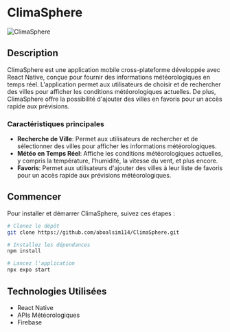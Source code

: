 # ClimaSphere

![ClimaSphere](https://image.noelshack.com/fichiers/2023/47/6/1700869054-dall-e-2023-11-25-00-25-07-create-a-visually-captivating-and-highly-realistic-3d-illustration-specifically-for-a-project-called-climasphere-the-design-should-prominently-disp.jpg)

## Description
ClimaSphere est une application mobile cross-plateforme développée avec React Native, conçue pour fournir des informations météorologiques en temps réel. L'application permet aux utilisateurs de choisir et de rechercher des villes pour afficher les conditions météorologiques actuelles. De plus, ClimaSphere offre la possibilité d'ajouter des villes en favoris pour un accès rapide aux prévisions.

### Caractéristiques principales
- **Recherche de Ville**: Permet aux utilisateurs de rechercher et de sélectionner des villes pour afficher les informations météorologiques.
- **Météo en Temps Réel**: Affiche les conditions météorologiques actuelles, y compris la température, l'humidité, la vitesse du vent, et plus encore.
- **Favoris**: Permet aux utilisateurs d'ajouter des villes à leur liste de favoris pour un accès rapide aux prévisions météorologiques.

## Commencer
Pour installer et démarrer ClimaSphere, suivez ces étapes :

```bash
# Clonez le dépôt
git clone https://github.com/aboalsim114/ClimaSphere.git

# Installez les dépendances
npm install

# Lancez l'application
npx expo start 
```

## Technologies Utilisées

* React Native
* APIs Météorologiques
* Firebase 